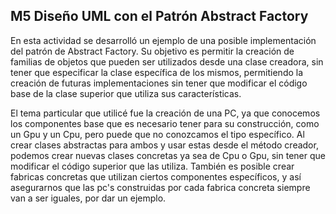 ## M5 Diseño UML con el Patrón Abstract Factory

En esta actividad se desarrolló un ejemplo de una posible implementación del patrón de Abstract Factory. Su objetivo es permitir la creación de familias de objetos que pueden ser utilizados desde una clase creadora, sin tener que especificar la clase específica de los mismos, permitiendo la creación de futuras implementaciones sin tener que modificar el código base de la clase superior que utiliza sus características.

El tema particular que utilicé fue la creación de una PC, ya que conocemos los componentes base que es necesario tener para su construcción, como un Gpu y un Cpu, pero puede que no conozcamos el tipo específico. Al crear clases abstractas para ambos y usar estas desde el método creador, podemos crear nuevas clases concretas ya sea de Cpu o Gpu, sin tener que modificar el código superior que las utiliza. También es posible crear fabricas concretas que utilizan ciertos componentes específicos, y así asegurarnos que las pc's construidas por cada fabrica concreta siempre van a ser iguales, por dar un ejemplo.
